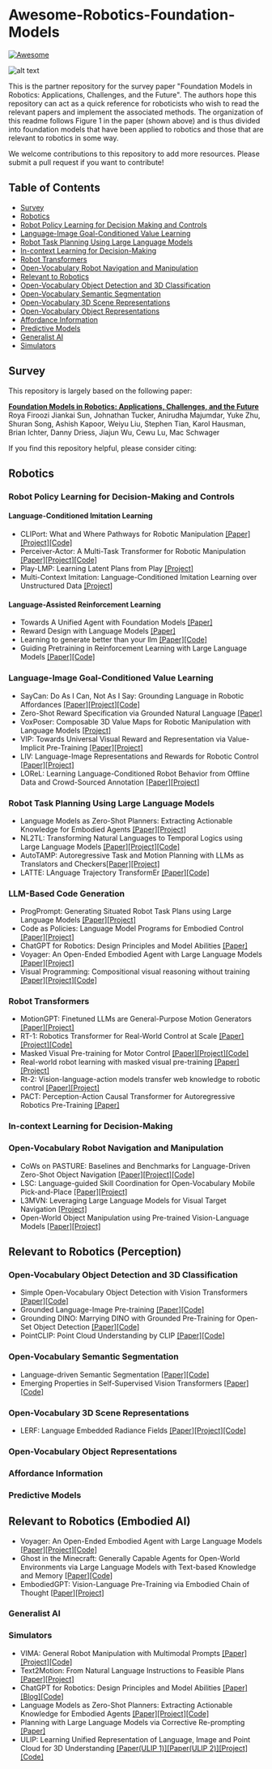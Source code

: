 # Awesome-Robotics-Foundation-Models

[![Awesome](https://awesome.re/badge.svg)](https://awesome.re)

![alt text](https://github.com/robotics-survey/Awesome-Robotics-Foundation-Models/blob/main/survey_tree.png)

This is the partner repository for the survey paper "Foundation Models in Robotics: Applications, Challenges, and the Future". The authors hope this repository can act as a quick reference for roboticists who wish to read the relevant papers and implement the associated methods. The organization of this readme follows Figure 1 in the paper (shown above) and is thus divided into foundation models that have been applied to robotics and those that are relevant to robotics in some way.

We welcome contributions to this repository to add more resources. Please submit a pull request if you want to contribute!

## Table of Contents

- [Survey](#survey)
- [Robotics](#robotics)
- [Robot Policy Learning for Decision Making and Controls](#robot-policy-learning-for-decision-making-and-controls)
- [Language-Image Goal-Conditioned Value Learning](#language-image-goal-conditioned-value-learning)
- [Robot Task Planning Using Large Language Models](#robot-task-planning-using-large-language-models)
- [In-context Learning for Decision-Making](#in-context-learning-for-decision-making)
- [Robot Transformers](#robot-transformers)
- [Open-Vocabulary Robot Navigation and Manipulation](#open-vocabulary-robot-navigation-and-manipulation)
- [Relevant to Robotics](#relevant-to-robotics)
- [Open-Vocabulary Object Detection and 3D Classification](#open-vocabulary-object-detection-and-3D-classification)
- [Open-Vocabulary Semantic Segmentation](#open-vocabulary-semantic-segmentation)
- [Open-Vocabulary 3D Scene Representations](#open-vocabulary-3D-scene-representations)
- [Open-Vocabulary Object Representations](#open-vocabulary-object-representations)
- [Affordance Information](#affordance-information)
- [Predictive Models](#predictive-models)
- [Generalist AI](#generalist-AI)
- [Simulators](#simulators)


## Survey

This repository is largely based on the following paper:

**[Foundation Models in Robotics: Applications, Challenges, and the Future]()**
<br />
Roya Firoozi
Jiankai Sun,
Johnathan Tucker,
Anirudha Majumdar,
Yuke Zhu,
Shuran Song,
Ashish Kapoor,
Weiyu Liu,
Stephen Tian,
Karol Hausman,
Brian Ichter,
Danny Driess,
Jiajun Wu,
Cewu Lu,
Mac Schwager
<br />

If you find this repository helpful, please consider citing:

## Robotics

### Robot Policy Learning for Decision-Making and Controls
#### Language-Conditioned Imitation Learning
* CLIPort: What and Where Pathways for Robotic Manipulation [[Paper]](https://arxiv.org/abs/2109.12098)[[Project]](https://cliport.github.io/)[[Code]](https://github.com/cliport/cliport)
* Perceiver-Actor: A Multi-Task Transformer for Robotic Manipulation [[Paper]](https://arxiv.org/abs/2209.05451)[[Project]](https://peract.github.io/)[[Code]](https://github.com/peract/peract)
* Play-LMP: Learning Latent Plans from Play [[Project]](https://learning-from-play.github.io/)
* Multi-Context Imitation: Language-Conditioned Imitation Learning over Unstructured Data [[Project]](https://language-play.github.io)
#### Language-Assisted Reinforcement Learning
* Towards A Unified Agent with Foundation Models [[Paper]](https://arxiv.org/abs/2307.09668)
* Reward Design with Language Models [[Paper]](https://arxiv.org/abs/2303.00001)
* Learning to generate better than your llm [[Paper]](https://arxiv.org/pdf/2306.11816.pdf)[[Code]](https://github.com/Cornell-RL/tril)
* Guiding Pretraining in Reinforcement Learning with Large Language Models [[Paper]](https://arxiv.org/abs/2302.06692)[[Code]](https://github.com/yuqingd/ellm)

### Language-Image Goal-Conditioned Value Learning

* SayCan: Do As I Can, Not As I Say: Grounding Language in Robotic Affordances [[Paper]](https://arxiv.org/abs/2204.01691)[[Project]](https://say-can.github.io/)[[Code]](https://github.com/google-research/google-research/tree/master/saycan)
* Zero-Shot Reward Specification via Grounded Natural Language [[Paper]](https://proceedings.mlr.press/v162/mahmoudieh22a/mahmoudieh22a.pdf)
* VoxPoser: Composable 3D Value Maps for Robotic Manipulation with Language Models [[Project]](https://voxposer.github.io)
* VIP: Towards Universal Visual Reward and Representation via Value-Implicit Pre-Training [[Paper]](https://arxiv.org/abs/2210.00030)[[Project]](https://sites.google.com/view/vip-rl)
* LIV: Language-Image Representations and Rewards for Robotic Control [[Paper]](https://arxiv.org/abs/2306.00958)[[Project]](https://penn-pal-lab.github.io/LIV/)
* LOReL: Learning Language-Conditioned Robot Behavior from Offline Data and Crowd-Sourced Annotation [[Paper]](https://arxiv.org/abs/2109.01115)[[Project]](https://sites.google.com/view/robotlorel)

### Robot Task Planning Using Large Language Models
* Language Models as Zero-Shot Planners: Extracting Actionable Knowledge for Embodied Agents [[Paper]](https://arxiv.org/abs/2201.07207)[[Project]](https://wenlong.page/language-planner/)
* NL2TL: Transforming Natural Languages to Temporal Logics using Large Language Models [[Paper]](https://arxiv.org/pdf/2305.07766.pdf)[[Project]](https://yongchao98.github.io/MIT-realm-NL2TL/)[[Code]](https://github.com/yongchao98/NL2TL)
* AutoTAMP: Autoregressive Task and Motion Planning with LLMs as Translators and Checkers[[Paper]](https://arxiv.org/abs/2306.06531)[[Project]](https://yongchao98.github.io/MIT-REALM-AutoTAMP/)
* LATTE: LAnguage Trajectory TransformEr [[Paper]](https://arxiv.org/abs/2208.02918)[[Code]](https://github.com/arthurfenderbucker/LaTTe-Language-Trajectory-TransformEr)

### LLM-Based Code Generation
* ProgPrompt: Generating Situated Robot Task Plans using Large Language Models [[Paper]](https://arxiv.org/abs/2209.11302)[[Project]](https://progprompt.github.io/)
* Code as Policies: Language Model Programs for Embodied Control [[Paper]](https://arxiv.org/abs/2209.07753)[[Project]](https://code-as-policies.github.io/)
* ChatGPT for Robotics: Design Principles and Model Abilities [[Paper]](https://arxiv.org/abs/2306.17582)
* Voyager: An Open-Ended Embodied Agent with Large Language Models [[Paper]](https://arxiv.org/abs/2305.16291)[[Project]](https://voyager.minedojo.org/)
* Visual Programming: Compositional visual reasoning without training [[Paper]](https://arxiv.org/abs/2211.11559)[[Project]](https://prior.allenai.org/projects/visprog)[[Code]](https://github.com/allenai/visprog)

### Robot Transformers
* MotionGPT: Finetuned LLMs are General-Purpose Motion Generators [[Paper]](https://arxiv.org/abs/2306.10900)[[Project]](https://qiqiapink.github.io/MotionGPT/)
* RT-1: Robotics Transformer for Real-World Control at Scale [[Paper]](https://robotics-transformer.github.io/assets/rt1.pdf)[[Project]](https://robotics-transformer.github.io/)[[Code]](https://github.com/google-research/robotics_transformer)
* Masked Visual Pre-training for Motor Control [[Paper]](https://arxiv.org/abs/2203.06173)[[Project]](https://tetexiao.com/projects/mvp)[[Code]](https://github.com/ir413/mvp)
* Real-world robot learning with masked visual pre-training [[Paper]](https://arxiv.org/abs/2210.03109)[[Project]](https://tetexiao.com/projects/real-mvp)
* Rt-2: Vision-language-action models transfer web knowledge to robotic control [[Paper]](https://arxiv.org/abs/2307.15818)[[Project]](https://robotics-transformer2.github.io/)
* PACT: Perception-Action Causal Transformer for Autoregressive Robotics Pre-Training [[Paper]](https://arxiv.org/abs/2209.11133)

### In-context Learning for Decision-Making

### Open-Vocabulary Robot Navigation and Manipulation
* CoWs on PASTURE: Baselines and Benchmarks for Language-Driven Zero-Shot Object Navigation [[Paper]](https://arxiv.org/pdf/2203.10421.pdf)[[Project]](https://cow.cs.columbia.edu/)[[Code]]()
* LSC: Language-guided Skill Coordination for Open-Vocabulary Mobile Pick-and-Place [[Paper]]()[[Project]](https://languageguidedskillcoordination.github.io/)
* L3MVN: Leveraging Large Language Models for Visual Target Navigation [[Project]](https://arxiv.org/abs/2304.05501)
* Open-World Object Manipulation using Pre-trained Vision-Language Models [[Paper]](https://robot-moo.github.io/assets/moo.pdf)[[Project]](https://robot-moo.github.io/) 

## Relevant to Robotics (Perception)

### Open-Vocabulary Object Detection and 3D Classification
* Simple Open-Vocabulary Object Detection with Vision Transformers [[Paper]](https://arxiv.org/pdf/2205.06230.pdf)[[Code]](https://github.com/google-research/scenic/tree/main/scenic/projects/owl_vit)
*  Grounded Language-Image Pre-training [[Paper]](https://openaccess.thecvf.com/content/CVPR2022/papers/Li_Grounded_Language-Image_Pre-Training_CVPR_2022_paper.pdf)[[Code]](https://github.com/microsoft/GLIP)
*  Grounding DINO: Marrying DINO with Grounded Pre-Training for Open-Set Object Detection [[Paper]](https://arxiv.org/abs/2303.05499)[[Code]](https://github.com/IDEA-Research/GroundingDINO)
*  PointCLIP: Point Cloud Understanding by CLIP [[Paper]](https://openaccess.thecvf.com/content/CVPR2022/papers/Zhang_PointCLIP_Point_Cloud_Understanding_by_CLIP_CVPR_2022_paper.pdf)[[Code]](https://github.com/ZrrSkywalker/PointCLIP)

### Open-Vocabulary Semantic Segmentation
* Language-driven Semantic Segmentation [[Paper]](https://arxiv.org/abs/2201.03546)[[Code]]()
* Emerging Properties in Self-Supervised Vision Transformers [[Paper]](https://arxiv.org/abs/2104.14294)[[Code]](https://github.com/facebookresearch/dino)

### Open-Vocabulary 3D Scene Representations
* LERF: Language Embedded Radiance Fields [[Paper]](https://arxiv.org/abs/2303.09553)[[Project]](https://www.lerf.io/)[[Code]](https://github.com/kerrj/lerf)


### Open-Vocabulary Object Representations

### Affordance Information

### Predictive Models

## Relevant to Robotics (Embodied AI) 

* Voyager: An Open-Ended Embodied Agent with Large Language Models [[Paper]](https://arxiv.org/abs/2305.16291)[[Project]](https://voyager.minedojo.org/)[[Code]](https://github.com/MineDojo/Voyager)
* Ghost in the Minecraft: Generally Capable Agents for Open-World Environments via Large Language Models with Text-based Knowledge and Memory [[Paper]](https://arxiv.org/abs/2305.17144)[[Code]]()
* EmbodiedGPT: Vision-Language Pre-Training via Embodied Chain of Thought [[Paper]](https://arxiv.org/abs/2305.15021)[[Project]](https://embodiedgpt.github.io/)

### Generalist AI

### Simulators



* VIMA: General Robot Manipulation with Multimodal Prompts [[Paper]](https://arxiv.org/abs/2210.03094)[[Project]](https://vimalabs.github.io/)[[Code]](https://github.com/vimalabs/VIMA)
* Text2Motion: From Natural Language Instructions to Feasible Plans [[Paper]](https://arxiv.org/abs/2303.12153)[[Project]](https://sites.google.com/stanford.edu/text2motion)
* ChatGPT for Robotics: Design Principles and Model Abilities [[Paper]](https://www.microsoft.com/en-us/research/uploads/prod/2023/02/ChatGPT___Robotics.pdf)[[Blog]](https://www.microsoft.com/en-us/research/group/autonomous-systems-group-robotics/articles/chatgpt-for-robotics/)[[Code]](https://github.com/microsoft/PromptCraft-Robotics)
* Language Models as Zero-Shot Planners: Extracting Actionable Knowledge for Embodied Agents [[Paper]](https://arxiv.org/pdf/2201.07207.pdf)[[Project]](https://wenlong.page/language-planner/)[[Code]](https://github.com/huangwl18/language-planner)
* Planning with Large Language Models via Corrective Re-prompting [[Paper]](https://arxiv.org/abs/2211.09935) 
* ULIP: Learning Unified Representation of Language, Image and Point Cloud for 3D Understanding [[Paper(ULIP 1)]](https://arxiv.org/abs/2212.05171)[[Paper(ULIP 2)]](https://arxiv.org/abs/2305.08275)[[Project]](https://tycho-xue.github.io/ULIP/)[[Code]](https://github.com/salesforce/ULIP)
